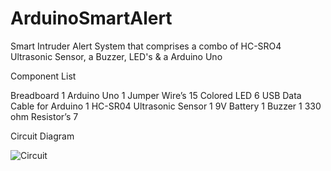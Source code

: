 # ArduinoSmartAlert
Smart Intruder Alert System that comprises a combo of HC-SRO4 Ultrasonic Sensor, a Buzzer, LED's & a Arduino Uno

Component List 

Breadboard 1
Arduino Uno 1
Jumper Wire’s 15
Colored LED 6
USB Data Cable for Arduino 1
HC-SR04 Ultrasonic Sensor 1
9V Battery 1
Buzzer 1
330 ohm Resistor’s 7

Circuit Diagram

![Circuit](https://user-images.githubusercontent.com/33223665/152725931-343f5f06-a1f7-4781-aeaa-592e3322d9e0.jpg)
